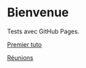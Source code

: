 # Bienvenue

Tests avec GitHub Pages.

[Premier tuto](linux/howto_lets_encrypt_wildcard.md)

[Réunions](linux/reunions/index.md)
